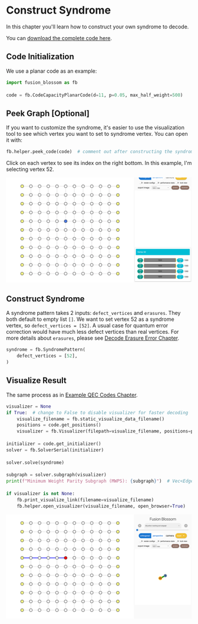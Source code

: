 # Construct Syndrome

In this chapter you'll learn how to construct your own syndrome to decode.

You can [download the complete code here](./construct-syndrome.py).

## Code Initialization

We use a planar code as an example:

```python
import fusion_blossom as fb

code = fb.CodeCapacityPlanarCode(d=11, p=0.05, max_half_weight=500)
```

## Peek Graph [Optional]

If you want to customize the syndrome, it's easier to use the visualization tool to see which vertex you want to set to syndrome vertex.
You can open it with:

```python
fb.helper.peek_code(code)  # comment out after constructing the syndrome
```

Click on each vertex to see its index on the right bottom. In this example, I'm selecting vertex 52.

![](../img/construct-syndrome-peek-code.png)

## Construct Syndrome

A syndrome pattern takes 2 inputs: `defect_vertices` and `erasures`. They both default to empty list `[]`.
We want to set vertex 52 as a syndrome vertex, so `defect_vertices = [52]`.
A usual case for quantum error correction would have much less defect vertices than real vertices.
For more details about `erasures`, please see [Decode Erasure Error Chapter](./decode-erasure-error.md).

```python
syndrome = fb.SyndromePattern(
    defect_vertices = [52],
)
```

## Visualize Result

The same process as in [Example QEC Codes Chapter](./example-qec-codes.md).

```python
visualizer = None
if True:  # change to False to disable visualizer for faster decoding
    visualize_filename = fb.static_visualize_data_filename()
    positions = code.get_positions()
    visualizer = fb.Visualizer(filepath=visualize_filename, positions=positions)

initializer = code.get_initializer()
solver = fb.SolverSerial(initializer)

solver.solve(syndrome)

subgraph = solver.subgraph(visualizer)
print(f"Minimum Weight Parity Subgraph (MWPS): {subgraph}")  # Vec<EdgeIndex>

if visualizer is not None:
    fb.print_visualize_link(filename=visualize_filename)
    fb.helper.open_visualizer(visualize_filename, open_browser=True)
```

![](../img/construct-syndrome.png)
